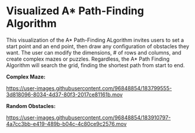 # Visualized A* Path-Finding Algorithm

This visualization of the A* Path-Finding ALgorithm invites users to set a start point and an end point, then draw any configuration of obstacles they want. The user can modify the dimensions, # of rows and columns, and create complex mazes or puzzles. Regardless, the A* Path Finding Algorithm will search the grid, finding the shortest path from start to end.


**Complex Maze:**


https://user-images.githubusercontent.com/96848854/183799555-3d818096-8034-4d37-80f3-2017ce81161b.mov


**Random Obstacles:**


https://user-images.githubusercontent.com/96848854/183910797-4a7cc3bb-e419-489b-b04c-4c80ce9c2576.mov

